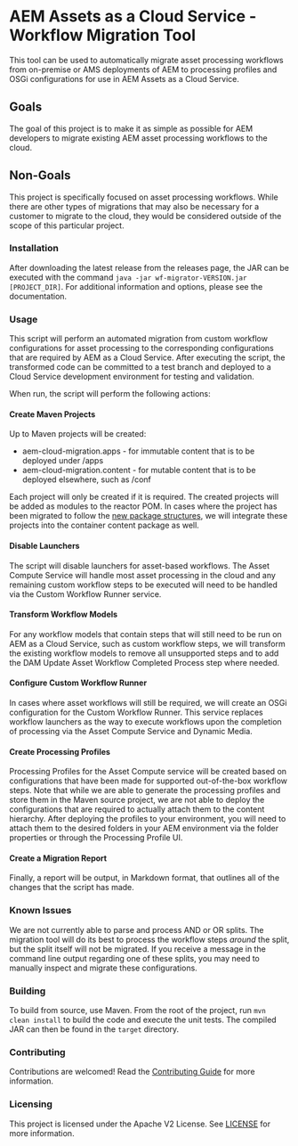 # AEM Assets as a Cloud Service - Workflow Migration Tool

This tool can be used to automatically migrate asset processing workflows from on-premise or AMS deployments of AEM to processing profiles and OSGi configurations for use in AEM Assets as a Cloud Service.

## Goals

The goal of this project is to make it as simple as possible for AEM developers to migrate existing AEM asset processing workflows to the cloud.

## Non-Goals

This project is specifically focused on asset processing workflows.  While there are other types of migrations that may also be necessary for a customer to migrate to the cloud, they would be considered outside of the scope of this particular project.

### Installation

After downloading the latest release from the releases page, the JAR can be executed with the command `java -jar wf-migrator-VERSION.jar [PROJECT_DIR]`.  For additional information and options, please see the documentation.

### Usage

This script will perform an automated migration from custom workflow configurations for asset processing to the corresponding configurations that are required by AEM as a Cloud Service.  After executing the script, the transformed code can be committed to a test branch and deployed to a Cloud Service development environment for testing and validation.

When run, the script will perform the following actions:

#### Create Maven Projects
Up to Maven projects will be created:

- aem-cloud-migration.apps - for immutable content that is to be deployed under /apps
- aem-cloud-migration.content - for mutable content that is to be deployed elsewhere, such as /conf

Each project will only be created if it is required.  The created projects will be added as modules to the reactor POM.  In cases where the project has been migrated to follow the [new package structures](https://docs.adobe.com/content/help/en/experience-manager-cloud-service/implementing/developing/aem-project-content-package-structure.html), we will integrate these projects into the container content package as well.

#### Disable Launchers
The script will disable launchers for asset-based workflows.  The Asset Compute Service will handle most asset processing in the cloud and any remaining custom workflow steps to be executed will need to be handled via the Custom Workflow Runner service.

#### Transform Workflow Models
For any workflow models that contain steps that will still need to be run on AEM as a Cloud Service, such as custom workflow steps, we will transform the existing workflow models to remove all unsupported steps and to add the DAM Update Asset Workflow Completed Process step where needed.

#### Configure Custom Workflow Runner
In cases where asset workflows will still be required, we will create an OSGi configuration for the Custom Workflow Runner.  This service replaces workflow launchers as the way to execute workflows upon the completion of processing via the Asset Compute Service and Dynamic Media.

#### Create Processing Profiles
Processing Profiles for the Asset Compute service will be created based on configurations that have been made for supported out-of-the-box workflow steps.  Note that while we are able to generate the processing profiles and store them in the Maven source project, we are not able to deploy the configurations that are required to actually attach them to the content hierarchy.  After deploying the profiles to your environment, you will need to attach them to the desired folders in your AEM environment via the folder properties or through the Processing Profile UI.

#### Create a Migration Report
Finally, a report will be output, in Markdown format, that outlines all of the changes that the script has made.

### Known Issues
We are not currently able to parse and process AND or OR splits.  The migration tool will do its best to process the workflow steps _around_ the split, but the split itself will not be migrated.  If you receive a message in the command line output regarding one of these splits, you may need to manually inspect and migrate these configurations.

### Building

To build from source, use Maven.  From the root of the project, run `mvn clean install` to build the code and execute the unit tests.  The compiled JAR can then be found in the `target` directory.

### Contributing

Contributions are welcomed! Read the [Contributing Guide](./.github/CONTRIBUTING.md) for more information.

### Licensing

This project is licensed under the Apache V2 License. See [LICENSE](LICENSE) for more information.
